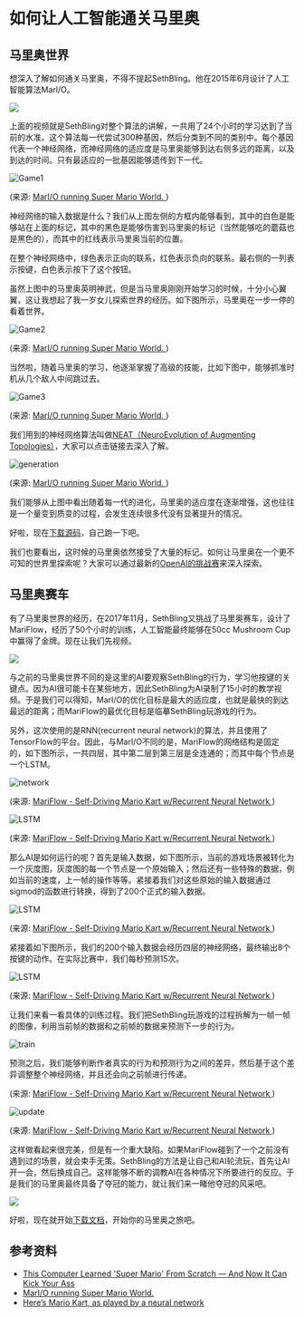 # 如何让人工智能通关马里奥

## 马里奥世界

想深入了解如何通关马里奥，不得不提起SethBling。他在2015年6月设计了人工智能算法Marl/O。

[![](http://img.youtube.com/vi/qv6UVOQ0F44/0.jpg)](http://www.youtube.com/watch?v=qv6UVOQ0F44 "")

上面的视频就是SethBling对整个算法的讲解，一共用了24个小时的学习达到了当前的水准。这个算法每一代尝试300种基因，然后分类到不同的类别中。每个基因代表一个神经网络，而神经网络的适应度是马里奥能够到达右侧多远的距离，以及到达的时间。只有最适应的一批基因能够遗传到下一代。

![Game1](i/game1.gif)

(来源: [MarI/O running Super Mario World. ](https://www.youtube.com/watch?v=qv6UVOQ0F44))

神经网络的输入数据是什么？我们从上图左侧的方框内能够看到，其中的白色是能够站在上面的标记，其中的黑色是能够伤害到马里奥的标记（当然能够吃的蘑菇也是黑色的），而其中的红线表示马里奥当前的位置。

在整个神经网络中，绿色表示正向的联系，红色表示负向的联系。最右侧的一列表示按键，白色表示按下了这个按钮。

虽然上图中的马里奥英明神武，但是当马里奥刚刚开始学习的时候，十分小心翼翼，这让我想起了我一岁女儿探索世界的经历。如下图所示，马里奥在一步一停的看着世界。


![Game2](i/game2.gif)

(来源: [MarI/O running Super Mario World. ](https://www.youtube.com/watch?v=qv6UVOQ0F44))

当然啦，随着马里奥的学习，他逐渐掌握了高级的技能，比如下图中，能够抓准时机从几个敌人中间跳过去。


![Game3](i/game3.gif)

(来源: [MarI/O running Super Mario World. ](https://www.youtube.com/watch?v=qv6UVOQ0F44))

我们用到的神经网络算法叫做[NEAT（NeuroEvolution of Augmenting Topologies）](http://www.cs.ucf.edu/~kstanley/neat.html)，大家可以点击链接去深入了解。


![generation](i/generation.png)

(来源: [MarI/O running Super Mario World. ](https://www.youtube.com/watch?v=qv6UVOQ0F44))

我们能够从上图中看出随着每一代的进化，马里奥的适应度在逐渐增强，这也往往是一个量变到质变的过程，会发生连续很多代没有显著提升的情况。

好啦，现在[下载源码](https://pastebin.com/ZZmSNaHX)，自己跑一下吧。


我们也要看出，这时候的马里奥依然接受了大量的标记。如何让马里奥在一个更不可知的世界里探索呢？大家可以通过最新的[OpenAI的挑战赛](../../RetroContest/README.md)来深入探索。

## 马里奥赛车

有了马里奥世界的经历，在2017年11月，SethBling又挑战了马里奥赛车，设计了MariFlow，经历了50个小时的训练，人工智能最终能够在50cc Mushroom Cup中赢得了金牌。现在让我们先视频。

[![](http://img.youtube.com/vi/Ipi40cb_RsI/0.jpg)](http://www.youtube.com/watch?v=Ipi40cb_RsI "")

与之前的马里奥世界不同的是这里的AI要观察SethBling的行为，学习他按键的关键点。因为AI很可能卡在某些地方，因此SethBling为AI录制了15小时的教学视频。于是我们可以得知，MarI/O的优化目标是最大的适应度，也就是最快的到达最远的距离；而MariFlow的最优化目标是临摹SethBling玩游戏的行为。

另外，这次使用的是RNN(recurrent neural network)的算法，并且使用了TensorFlow的平台。因此，与MarI/O不同的是，MariFlow的网络结构是固定的，如下图所示，一共四层，其中第二层到第三层是全连通的；而其中每个节点是一个LSTM。

![network](i/network.png)

(来源: [MariFlow - Self-Driving Mario Kart w/Recurrent Neural Network
](https://www.youtube.com/watch?v=Ipi40cb_RsI))

![LSTM](i/LSTM.png)

(来源: [MariFlow - Self-Driving Mario Kart w/Recurrent Neural Network
](https://www.youtube.com/watch?v=Ipi40cb_RsI))

那么AI是如何运行的呢？首先是输入数据，如下图所示，当前的游戏场景被转化为一个灰度图，灰度图的每一个节点是一个原始输入；然后还有一些特殊的数据，例如当前的速度，上一帧的操作等等。紧接着我们对这些原始的输入数据通过sigmod的函数进行转换，得到了200个正式的输入数据。

![LSTM](i/input.png)

(来源: [MariFlow - Self-Driving Mario Kart w/Recurrent Neural Network
](https://www.youtube.com/watch?v=Ipi40cb_RsI))


紧接着如下图所示，我们的200个输入数据会经历四层的神经网络，最终输出8个按键的动作。在实际比赛中，我们每秒预测15次。

![LSTM](i/input2.png)

(来源: [MariFlow - Self-Driving Mario Kart w/Recurrent Neural Network
](https://www.youtube.com/watch?v=Ipi40cb_RsI))

让我们来看一看具体的训练过程。我们把SethBling玩游戏的过程拆解为一帧一帧的图像，利用当前帧的数据和之前帧的数据来预测下一步的行为。

![train](i/train.png)

预测之后，我们能够判断作者真实的行为和预测行为之间的差异，然后基于这个差异调整整个神经网络，并且还会向之前帧进行传递。

(来源: [MariFlow - Self-Driving Mario Kart w/Recurrent Neural Network
](https://www.youtube.com/watch?v=Ipi40cb_RsI))

![update](i/update.png)

(来源: [MariFlow - Self-Driving Mario Kart w/Recurrent Neural Network
](https://www.youtube.com/watch?v=Ipi40cb_RsI))

这样做看起来很完美，但是有一个重大缺陷。如果MariFlow碰到了一个之前没有遇到过的场景，就会束手无策。SethBling的方法是让自己和AI轮流玩，首先让AI开一会，然后换成自己。这样能够不断的调教AI在各种情况下所要进行的反应。于是我们的马里奥最终具备了夺冠的能力，就让我们来一睹他夺冠的风采吧。

[![](i/winner.png)](https://www.twitch.tv/videos/183296063 "")


好啦，现在就开始[下载文档](https://docs.google.com/document/d/1p4ZOtziLmhf0jPbZTTaFxSKdYqE91dYcTNqTVdd6es4/edit)，开始你的马里奥之旅吧。

## 参考资料
- [This Computer Learned 'Super Mario' From Scratch — And Now It Can Kick Your Ass
](https://mic.com/articles/120657/this-computer-learned-super-mario-from-scratch-and-now-it-can-kick-your-ass#.vz7rF3iAs)
- [MarI/O running Super Mario World. ](https://www.youtube.com/watch?v=qv6UVOQ0F44)
- [Here’s Mario Kart, as played by a neural network](https://www.polygon.com/2017/11/5/16610012/mario-kart-mariflow-neural-network-video)

